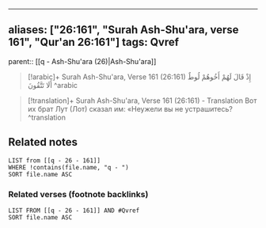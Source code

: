 
---
aliases: ["26:161", "Surah Ash-Shu'ara, verse 161", "Qur'an 26:161"]
tags: Qvref
---

parent:: [[q - Ash-Shu'ara (26)|Ash-Shu'ara]]

> [!arabic]+ Surah Ash-Shu'ara, Verse 161 (26:161)
> <span class="quran-arabic">إِذْ قَالَ لَهُمْ أَخُوهُمْ لُوطٌ أَلَا تَتَّقُونَ</span>
^arabic

> [!translation]+ Surah Ash-Shu'ara, Verse 161 (26:161) - Translation
> Вот их брат Лут (Лот) сказал им: «Неужели вы не устрашитесь?
^translation



## Related notes
```dataview
LIST from [[q - 26 - 161]]
WHERE !contains(file.name, "q - ")
SORT file.name ASC
```

### Related verses (footnote backlinks)
```dataview
LIST FROM [[q - 26 - 161]] AND #Qvref
SORT file.name ASC
```

